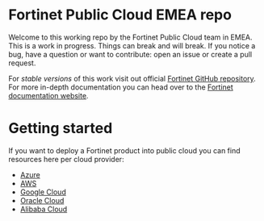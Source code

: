 # Fortinet Public Cloud EMEA repo

Welcome to this working repo by the Fortinet Public Cloud team in EMEA. This is a work in progress. Things can break and will break. If you notice a bug, have a question or want to contribute: open an issue or create a pull request.

For *stable versions* of this work visit out official [Fortinet GitHub repository](https://github.com/fortinet). For more in-depth documentation you can head over to the [Fortinet documentation website](https://docs.fortinet.com/).

# Getting started

If you want to deploy a Fortinet product into public cloud you can find resources here per cloud provider:

- [Azure](https://github.com/40net-cloud/fortinet-azure-solutions)
- [AWS](https://github.com/40net-cloud/fortinet-aws-solutions)
- [Google Cloud](https://github.com/40net-cloud/fortinet-gcp-solutions)
- [Oracle Cloud](https://github.com/40net-cloud/fortinet-oci-solutions)
- [Alibaba Cloud](https://github.com/40net-cloud/fortinet-alibabacloud-solutions)
